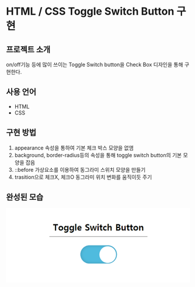 # HTML / CSS Toggle Switch Button 구현

## 프로젝트 소개
on/off기능 등에 많이 쓰이는 Toggle Switch button을 Check Box 디자인을 통해 구현한다.

## 사용 언어
- HTML
- CSS

## 구현 방법
1. appearance 속성을 통하여 기본 체크 박스 모양을 없앰
2. background, border-radius등의 속성을 통해 toggle switch button의 기본 모양을 잡음
3. ::before 가상요소를 이용하여 동그라미 스위치 모양을 만들기
4. trasition으로 체크X, 체크O 동그라미 위치 변화를 움직이듯 주기

## 완성된 모습
<img src="./완성본.gif">



